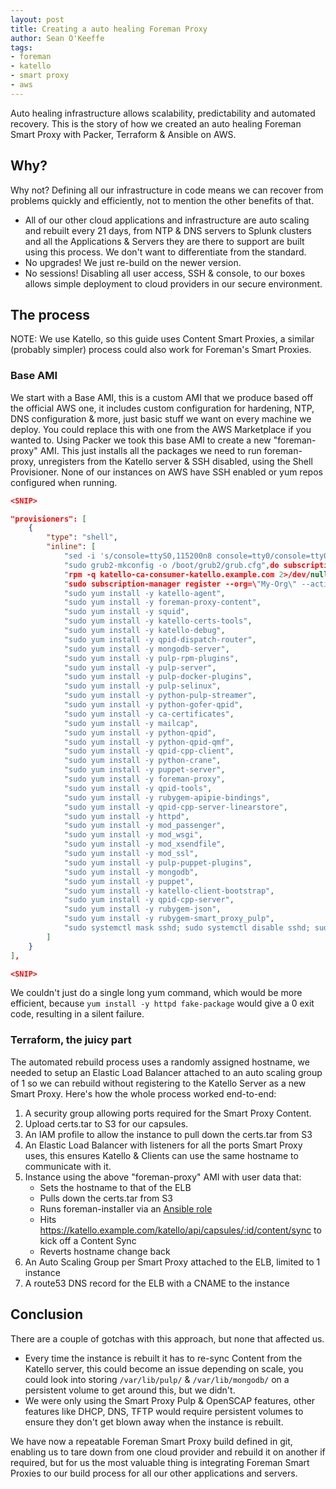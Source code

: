 ```yaml
---
layout: post
title: Creating a auto healing Foreman Proxy
author: Sean O'Keeffe
tags:
- foreman
- katello
- smart proxy
- aws
---
```


Auto healing infrastructure allows scalability, predictability and automated recovery. This is the story of how we created an auto healing Foreman Smart Proxy with Packer, Terraform & Ansible on AWS.

## Why?
Why not? Defining all our infrastructure in code means we can recover from problems quickly and efficiently, not to mention the other benefits of that.
- All of our other cloud applications and infrastructure are auto scaling and rebuilt every 21 days, from NTP & DNS servers to Splunk clusters and all the Applications & Servers they are there to support are built using this process. We don't want to differentiate from the standard.
- No upgrades! We just re-build on the newer version.
- No sessions! Disabling all user access, SSH & console, to our boxes allows simple deployment to cloud providers in our secure environment.


## The process

NOTE: We use Katello, so this guide uses Content Smart Proxies, a similar (probably simpler) process could also work for Foreman's Smart Proxies.

### Base AMI

We start with a Base AMI, this is a custom AMI that we produce based off the official AWS one, it includes custom configuration for hardening, NTP, DNS configuration & more, just basic stuff we want on every machine we deploy. You could replace this with one from the AWS Marketplace if you wanted to. Using Packer we took this base AMI to create a new "foreman-proxy" AMI. This just installs all the packages we need to run foreman-proxy, unregisters from the Katello server & SSH disabled, using the Shell Provisioner. None of our instances on AWS have SSH enabled or yum repos configured when running.

```json
<SNIP>

"provisioners": [
    {
        "type": "shell",
        "inline": [
            "sed -i 's/console=ttyS0,115200n8 console=tty0/console=tty0 console=ttyS0,115200n8/' /etc/default/grub",
            "sudo grub2-mkconfig -o /boot/grub2/grub.cfg",do subscription-manager clean",
            "rpm -q katello-ca-consumer-katello.example.com 2>/dev/null || sudo rpm -Uvh http://katello.example.com/pub/katello-ca-consumer-latest.noarch.rpm",
            "sudo subscription-manager register --org=\"My-Org\" --activationkey=\"foreman-proxy\"",
            "sudo yum install -y katello-agent",
            "sudo yum install -y foreman-proxy-content",
            "sudo yum install -y squid",
            "sudo yum install -y katello-certs-tools",
            "sudo yum install -y katello-debug",
            "sudo yum install -y qpid-dispatch-router",
            "sudo yum install -y mongodb-server",
            "sudo yum install -y pulp-rpm-plugins",
            "sudo yum install -y pulp-server",
            "sudo yum install -y pulp-docker-plugins",
            "sudo yum install -y pulp-selinux",
            "sudo yum install -y python-pulp-streamer",
            "sudo yum install -y python-gofer-qpid",
            "sudo yum install -y ca-certificates",
            "sudo yum install -y mailcap",
            "sudo yum install -y python-qpid",
            "sudo yum install -y python-qpid-qmf",
            "sudo yum install -y qpid-cpp-client",
            "sudo yum install -y python-crane",
            "sudo yum install -y puppet-server",
            "sudo yum install -y foreman-proxy",
            "sudo yum install -y qpid-tools",
            "sudo yum install -y rubygem-apipie-bindings",
            "sudo yum install -y qpid-cpp-server-linearstore",
            "sudo yum install -y httpd",
            "sudo yum install -y mod_passenger",
            "sudo yum install -y mod_wsgi",
            "sudo yum install -y mod_xsendfile",
            "sudo yum install -y mod_ssl",
            "sudo yum install -y pulp-puppet-plugins",
            "sudo yum install -y mongodb",
            "sudo yum install -y puppet",
            "sudo yum install -y katello-client-bootstrap",
            "sudo yum install -y qpid-cpp-server",
            "sudo yum install -y rubygem-json",
            "sudo yum install -y rubygem-smart_proxy_pulp",
            "sudo systemctl mask sshd; sudo systemctl disable sshd; sudo systemctl stop sshd"
        ]
    }
],

<SNIP>
```

We couldn't just do a single long yum command, which would be more efficient, because `yum install -y httpd fake-package` would give a 0 exit code, resulting in a silent failure.

### Terraform, the juicy part

The automated rebuild process uses a randomly assigned hostname, we needed to setup an Elastic Load Balancer attached to an auto scaling group of 1 so we can rebuild without registering to the Katello Server as a new Smart Proxy. Here's how the whole process worked end-to-end:

1. A security group allowing ports required for the Smart Proxy Content.
1. Upload certs.tar to S3 for our capsules.
1. An IAM profile to allow the instance to pull down the certs.tar from S3
1. An Elastic Load Balancer with listeners for all the ports Smart Proxy uses, this ensures Katello & Clients can use the same hostname to communicate with it.
1. Instance using the above "foreman-proxy" AMI with user data that:
   * Sets the hostname to that of the ELB
   * Pulls down the certs.tar from S3
   * Runs foreman-installer via an [Ansible role](https://galaxy.ansible.com/sean797/foreman_installer)
   * Hits https://katello.example.com/katello/api/capsules/:id/content/sync to kick off a Content Sync
   * Reverts hostname change back
1. An Auto Scaling Group per Smart Proxy attached to the ELB, limited to 1 instance
1. A route53 DNS record for the ELB with a CNAME to the instance

## Conclusion

There are a couple of gotchas with this approach, but none that affected us. 
* Every time the instance is rebuilt it has to re-sync Content from the Katello server, this could become an issue depending on scale, you could look into storing `/var/lib/pulp/` & `/var/lib/mongodb/` on a persistent volume to get around this, but we didn't.
* We were only using the Smart Proxy Pulp & OpenSCAP features, other features like DHCP, DNS, TFTP would require persistent volumes to ensure they don't get blown away when the instance is rebuilt.

We have now a repeatable Foreman Smart Proxy build defined in git, enabling us to tare down from one cloud provider and rebuild it on another if required, but for us the most valuable thing is integrating Foreman Smart Proxies to our build process for all our other applications and servers.
